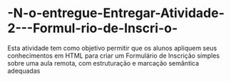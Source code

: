 # -N-o-entregue-Entregar-Atividade-2---Formul-rio-de-Inscri-o-
Esta atividade tem como objetivo permitir que os alunos apliquem seus conhecimentos em HTML para criar um Formulário de Inscrição simples sobre uma aula remota, com estruturação e marcação semântica adequadas
